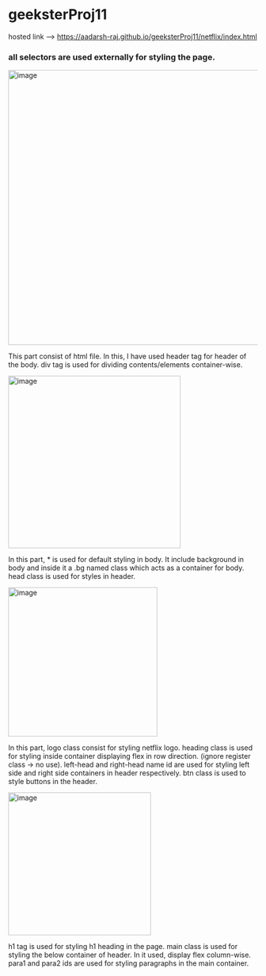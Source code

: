 # geeksterProj11
hosted link --> https://aadarsh-raj.github.io/geeksterProj11/netflix/index.html

### all selectors are used externally for styling the page.
<img width="555" alt="image" src="https://github.com/Aadarsh-Raj/geeksterProj11/assets/74525154/ad84327c-05a5-4698-84f4-62675f55f6c2">
<br>

This part consist of html file. In this, I have used header tag for header of the body. div tag is used for dividing contents/elements container-wise.

<img width="348" alt="image" src="https://github.com/Aadarsh-Raj/geeksterProj11/assets/74525154/f51296c4-5079-40e0-b5ee-bfcb189d62d3">
<br>

In this part, * is used for default styling in body. It include background in body and inside it a .bg named class which acts as a container for body.
head class is used for styles in header.

<img width="301" alt="image" src="https://github.com/Aadarsh-Raj/geeksterProj11/assets/74525154/ce5f4cb5-1484-4455-8af2-368417f26c37">
<br> 

In this part, logo class consist for styling netflix logo.
heading class is used for styling inside container displaying flex in row direction. (ignore register class -> no use).
left-head and right-head name id are used for styling left side and right side containers in header respectively.
btn class is used to style buttons in the header.

<img width="288" alt="image" src="https://github.com/Aadarsh-Raj/geeksterProj11/assets/74525154/eed771fd-7067-47d9-ad05-535d83a3a969">
<br>

h1 tag is used for styling h1 heading in the page.
main class is used for styling the below container of header. In it used, display flex column-wise. para1 and para2 ids are used for styling paragraphs in the main container.
